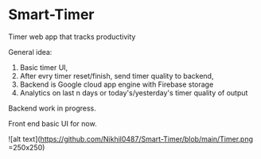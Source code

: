 # Smart-Timer
Timer web app that tracks productivity

General idea:

1. Basic timer UI,
2. After evry timer reset/finish, send timer quality to backend,
3. Backend is Google cloud app engine with Firebase storage
4. Analytics on last n days or today's/yesterday's timer quality of output


Backend work in progress.

Front end basic UI for now. 

![alt text](https://github.com/Nikhil0487/Smart-Timer/blob/main/Timer.png =250x250)
